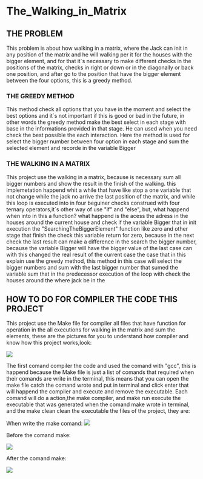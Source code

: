 <h1>The_Walking_in_Matrix</h1>

<h2>THE PROBLEM</h2>

This problem is about how walking in a matrix, where the Jack can init in
any position of the matrix and he will walking per it for the houses with 
the bigger element, and for that it´s necessary to make different checks 
in the positions of the matrix, checks in right or down or in the diagonally 
or back one position, and after go to the position that have the bigger 
element between the four options, this is a greedy method. 

<h3>THE GREEDY METHOD</h3>

This method check all options that you have in the moment and select the 
best options and it´s not important if this is good or bad in the future, 
in other words the greedy method make the best select in each stage with 
base in the informations provided in that stage. He can used when you 
need check the best possible the each interaction. Here the method is 
used for select the bigger number between four option in each stage and
sum the selected element and recorde in the variable Bigger 

<h3>THE WALKING IN A MATRIX</h3>

This project use the walking in a matrix, because is necessary sum all bigger
numbers and show the result in the finish of the walking. this implemetation happend
whit a while that have like stop a one variable that not change while the jack 
no arrive the last position of the matrix, and while this loop is executed into
in four beguiner checks construed with four ternary operators,it´s other way
of use "if" and "else", but, what happend when into in this a function? what happend
is the acess the adress in the houses around the current house and check if the
variable Bigger that in init execution the "SearchingTheBiggerElement" function
like zero and other stage that finish the check this variable return for zero,
because in the next check the last result can make a difference in the search 
the bigger number, because the variable Bigger will have the bigger value of the
last case can with this changed the real result of the current case
the case that in this explain use the greedy method, this method in this case 
will select the bigger numbers and sum with the last bigger number that sumed
the variable sum that in the predecessor execution of the loop with check the
houses around the where jack be in the 

<h2>HOW TO DO FOR COMPILER THE CODE THIS PROJECT</h2>

This project use the Make file for compiler all files that have function
for operation in the all executions for walking in the matrix and sum the
elements, these are the pictures for you to understand how compiler and
know how this project works,look:

![](https://user-images.githubusercontent.com/107070061/226108916-b37c30be-d111-4ec2-9d4a-1e01bd3901ed.gif)

The first comand compiler the code and used the comand with "gcc", this is 
happend because the Make file is just a list of comands that required when 
their comands are write in the terminal, this means that you can open the
make file catch the comand wrote and put in terminal and click enter that
will happend the compiler and execute and remove the executable. Each comand
will do a action,the make compiler, and make run execute the executable that
was generated when the comand make wrote in terminal, and the make clean
clean the executable the files of the project, they are:

When write the make comand:
![](https://user-images.githubusercontent.com/107070061/226111053-a048662f-333f-468f-91b8-5c5653f88efa.png)

Before the comand make:

![](https://user-images.githubusercontent.com/107070061/226111124-dbd1bd0e-a91c-40d8-8850-b491515baec6.png)

After the comand make:

![](https://user-images.githubusercontent.com/107070061/226111168-c0c2a98b-eb4d-4dcc-b414-b7d4ab07f1cc.png)



